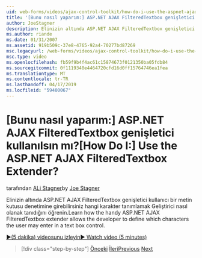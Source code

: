 ```yaml
---
uid: web-forms/videos/ajax-control-toolkit/how-do-i-use-the-aspnet-ajax-filteredtextbox-extender
title: '[Bunu nasıl yaparım:] ASP.NET AJAX FilteredTextbox genişletici kullanılsın mı? | Microsoft Docs'
author: JoeStagner
description: Elinizin altında ASP.NET AJAX FilteredTextbox genişletici kullanıcı bir metin kutusu denetimine girebilirsiniz hangi karakter tanımlamak Geliştirici nasıl olanak tanıdığını öğrenin.
ms.author: riande
ms.date: 01/31/2007
ms.assetid: 919b509c-37e8-4765-92a4-70277bd87269
msc.legacyurl: /web-forms/videos/ajax-control-toolkit/how-do-i-use-the-aspnet-ajax-filteredtextbox-extender
msc.type: video
ms.openlocfilehash: fb59f9b4f4ac61c15874673f0121350ba05fdb84
ms.sourcegitcommit: 0f1119340e4464720cfd16d0ff15764746ea1fea
ms.translationtype: MT
ms.contentlocale: tr-TR
ms.lasthandoff: 04/17/2019
ms.locfileid: "59400067"
---
```

# <a name="how-do-i-use-the-aspnet-ajax-filteredtextbox-extender"></a><span data-ttu-id="a600c-104">[Bunu nasıl yaparım:] ASP.NET AJAX FilteredTextbox genişletici kullanılsın mı?</span><span class="sxs-lookup"><span data-stu-id="a600c-104">[How Do I:] Use the ASP.NET AJAX FilteredTextbox Extender?</span></span>

<span data-ttu-id="a600c-105">tarafından [ALi Stagner](https://github.com/JoeStagner)</span><span class="sxs-lookup"><span data-stu-id="a600c-105">by [Joe Stagner](https://github.com/JoeStagner)</span></span>

<span data-ttu-id="a600c-106">Elinizin altında ASP.NET AJAX FilteredTextbox genişletici kullanıcı bir metin kutusu denetimine girebilirsiniz hangi karakter tanımlamak Geliştirici nasıl olanak tanıdığını öğrenin.</span><span class="sxs-lookup"><span data-stu-id="a600c-106">Learn how the handy ASP.NET AJAX FilteredTextbox extender allows the developer to define which characters the user may enter in a text box control.</span></span>

[<span data-ttu-id="a600c-107">&#9654;(5 dakika) videosunu izleyin</span><span class="sxs-lookup"><span data-stu-id="a600c-107">&#9654; Watch video (5 minutes)</span></span>](https://channel9.msdn.com/Blogs/ASP-NET-Site-Videos/how-do-i-use-the-aspnet-ajax-filteredtextbox-extender)

> [!div class="step-by-step"]
> <span data-ttu-id="a600c-108">[Önceki](how-do-i-use-the-aspnet-ajax-dynamicpopulate-extender.md)
> [İleri](how-do-i-use-the-aspnet-ajax-hovermenu-extender.md)</span><span class="sxs-lookup"><span data-stu-id="a600c-108">[Previous](how-do-i-use-the-aspnet-ajax-dynamicpopulate-extender.md)
[Next](how-do-i-use-the-aspnet-ajax-hovermenu-extender.md)</span></span>
